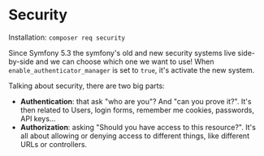# Security
Installation: ``composer req security``

Since Symfony 5.3 the symfony's old and new security systems live
side-by-side and we can choose which one we want to use!
When ``enable_authenticator_manager`` is set to ``true``, it's activate
the new system.

Talking about security, there are two big parts:
- **Authentication**: that ask "who are you"? And "can you prove it?".
  It's then related to Users, login forms, remember me cookies, passwords, API keys...
- **Authorization**: asking "Should you have access to this resource?".
  It's all about allowing or denying access to different things,
  like different URLs or controllers.










